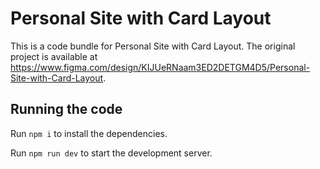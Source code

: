 
  # Personal Site with Card Layout

  This is a code bundle for Personal Site with Card Layout. The original project is available at https://www.figma.com/design/KIJUeRNaam3ED2DETGM4D5/Personal-Site-with-Card-Layout.

  ## Running the code

  Run `npm i` to install the dependencies.

  Run `npm run dev` to start the development server.
  